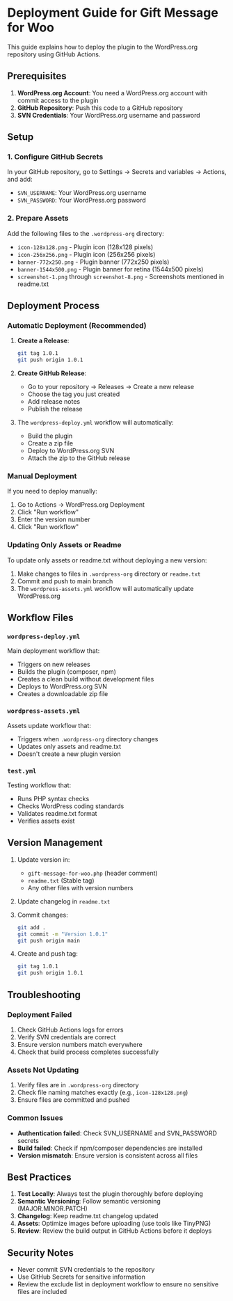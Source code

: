 # Deployment Guide for Gift Message for Woo

This guide explains how to deploy the plugin to the WordPress.org repository using GitHub Actions.

## Prerequisites

1. **WordPress.org Account**: You need a WordPress.org account with commit access to the plugin
2. **GitHub Repository**: Push this code to a GitHub repository
3. **SVN Credentials**: Your WordPress.org username and password

## Setup

### 1. Configure GitHub Secrets

In your GitHub repository, go to Settings → Secrets and variables → Actions, and add:

- `SVN_USERNAME`: Your WordPress.org username
- `SVN_PASSWORD`: Your WordPress.org password

### 2. Prepare Assets

Add the following files to the `.wordpress-org` directory:

- `icon-128x128.png` - Plugin icon (128x128 pixels)
- `icon-256x256.png` - Plugin icon (256x256 pixels)
- `banner-772x250.png` - Plugin banner (772x250 pixels)
- `banner-1544x500.png` - Plugin banner for retina (1544x500 pixels)
- `screenshot-1.png` through `screenshot-8.png` - Screenshots mentioned in readme.txt

## Deployment Process

### Automatic Deployment (Recommended)

1. **Create a Release**:
   ```bash
   git tag 1.0.1
   git push origin 1.0.1
   ```

2. **Create GitHub Release**:
   - Go to your repository → Releases → Create a new release
   - Choose the tag you just created
   - Add release notes
   - Publish the release

3. The `wordpress-deploy.yml` workflow will automatically:
   - Build the plugin
   - Create a zip file
   - Deploy to WordPress.org SVN
   - Attach the zip to the GitHub release

### Manual Deployment

If you need to deploy manually:

1. Go to Actions → WordPress.org Deployment
2. Click "Run workflow"
3. Enter the version number
4. Click "Run workflow"

### Updating Only Assets or Readme

To update only assets or readme.txt without deploying a new version:

1. Make changes to files in `.wordpress-org` directory or `readme.txt`
2. Commit and push to main branch
3. The `wordpress-assets.yml` workflow will automatically update WordPress.org

## Workflow Files

### `wordpress-deploy.yml`
Main deployment workflow that:
- Triggers on new releases
- Builds the plugin (composer, npm)
- Creates a clean build without development files
- Deploys to WordPress.org SVN
- Creates a downloadable zip file

### `wordpress-assets.yml`
Assets update workflow that:
- Triggers when `.wordpress-org` directory changes
- Updates only assets and readme.txt
- Doesn't create a new plugin version

### `test.yml`
Testing workflow that:
- Runs PHP syntax checks
- Checks WordPress coding standards
- Validates readme.txt format
- Verifies assets exist

## Version Management

1. Update version in:
   - `gift-message-for-woo.php` (header comment)
   - `readme.txt` (Stable tag)
   - Any other files with version numbers

2. Update changelog in `readme.txt`

3. Commit changes:
   ```bash
   git add .
   git commit -m "Version 1.0.1"
   git push origin main
   ```

4. Create and push tag:
   ```bash
   git tag 1.0.1
   git push origin 1.0.1
   ```

## Troubleshooting

### Deployment Failed

1. Check GitHub Actions logs for errors
2. Verify SVN credentials are correct
3. Ensure version numbers match everywhere
4. Check that build process completes successfully

### Assets Not Updating

1. Verify files are in `.wordpress-org` directory
2. Check file naming matches exactly (e.g., `icon-128x128.png`)
3. Ensure files are committed and pushed

### Common Issues

- **Authentication failed**: Check SVN_USERNAME and SVN_PASSWORD secrets
- **Build failed**: Check if npm/composer dependencies are installed
- **Version mismatch**: Ensure version is consistent across all files

## Best Practices

1. **Test Locally**: Always test the plugin thoroughly before deploying
2. **Semantic Versioning**: Follow semantic versioning (MAJOR.MINOR.PATCH)
3. **Changelog**: Keep readme.txt changelog updated
4. **Assets**: Optimize images before uploading (use tools like TinyPNG)
5. **Review**: Review the build output in GitHub Actions before it deploys

## Security Notes

- Never commit SVN credentials to the repository
- Use GitHub Secrets for sensitive information
- Review the exclude list in deployment workflow to ensure no sensitive files are included